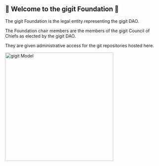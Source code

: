 ## 🖖 Welcome to the gigit Foundation 🖖

The gigit Foundation is the legal entity representing the gigit DAO.

The Foundation chair members are the members of the gigit Council of Chiefs as elected by the gigit DAO.

They are given administrative access for the git repositories hosted here.

<img src="https://user-images.githubusercontent.com/6318238/166254358-c0963da3-a0d3-44ab-98b9-a223c999c962.png" alt="gigit Model" width="350"/>
